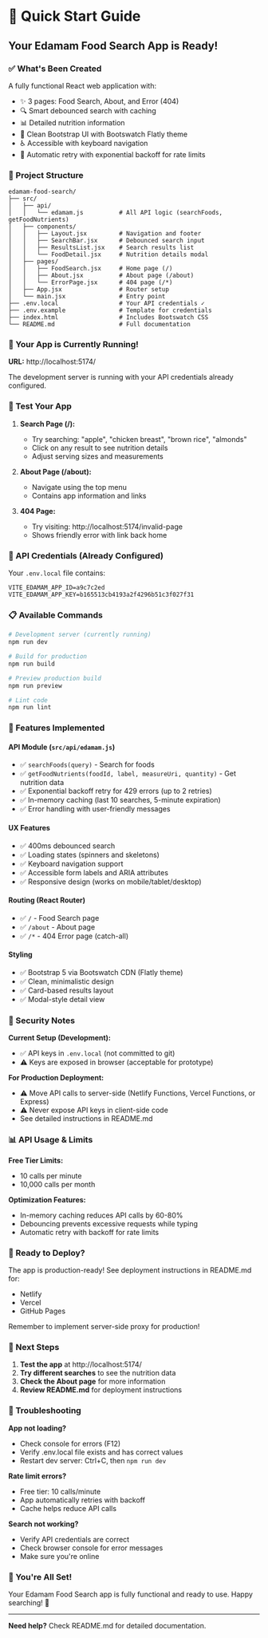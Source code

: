 # 🚀 Quick Start Guide

## Your Edamam Food Search App is Ready!

### ✅ What's Been Created

A fully functional React web application with:
- ✨ 3 pages: Food Search, About, and Error (404)
- 🔍 Smart debounced search with caching
- 📊 Detailed nutrition information
- 🎨 Clean Bootstrap UI with Bootswatch Flatly theme
- ♿ Accessible with keyboard navigation
- 🔄 Automatic retry with exponential backoff for rate limits

### 📂 Project Structure

```
edamam-food-search/
├── src/
│   ├── api/
│   │   └── edamam.js          # All API logic (searchFoods, getFoodNutrients)
│   ├── components/
│   │   ├── Layout.jsx         # Navigation and footer
│   │   ├── SearchBar.jsx      # Debounced search input
│   │   ├── ResultsList.jsx    # Search results list
│   │   └── FoodDetail.jsx     # Nutrition details modal
│   ├── pages/
│   │   ├── FoodSearch.jsx     # Home page (/)
│   │   ├── About.jsx          # About page (/about)
│   │   └── ErrorPage.jsx      # 404 page (/*)
│   ├── App.jsx                # Router setup
│   └── main.jsx               # Entry point
├── .env.local                 # Your API credentials ✓
├── .env.example               # Template for credentials
├── index.html                 # Includes Bootswatch CSS
└── README.md                  # Full documentation
```

### 🎯 Your App is Currently Running!

**URL:** http://localhost:5174/

The development server is running with your API credentials already configured.

### 🧪 Test Your App

1. **Search Page (/):**
   - Try searching: "apple", "chicken breast", "brown rice", "almonds"
   - Click on any result to see nutrition details
   - Adjust serving sizes and measurements

2. **About Page (/about):**
   - Navigate using the top menu
   - Contains app information and links

3. **404 Page:**
   - Try visiting: http://localhost:5174/invalid-page
   - Shows friendly error with link back home

### 🔑 API Credentials (Already Configured)

Your `.env.local` file contains:
```
VITE_EDAMAM_APP_ID=a9c7c2ed
VITE_EDAMAM_APP_KEY=b165513cb4193a2f4296b51c3f027f31
```

### 📋 Available Commands

```bash
# Development server (currently running)
npm run dev

# Build for production
npm run build

# Preview production build
npm run preview

# Lint code
npm run lint
```

### 🎨 Features Implemented

#### API Module (`src/api/edamam.js`)
- ✅ `searchFoods(query)` - Search for foods
- ✅ `getFoodNutrients(foodId, label, measureUri, quantity)` - Get nutrition data
- ✅ Exponential backoff retry for 429 errors (up to 2 retries)
- ✅ In-memory caching (last 10 searches, 5-minute expiration)
- ✅ Error handling with user-friendly messages

#### UX Features
- ✅ 400ms debounced search
- ✅ Loading states (spinners and skeletons)
- ✅ Keyboard navigation support
- ✅ Accessible form labels and ARIA attributes
- ✅ Responsive design (works on mobile/tablet/desktop)

#### Routing (React Router)
- ✅ `/` - Food Search page
- ✅ `/about` - About page
- ✅ `/*` - 404 Error page (catch-all)

#### Styling
- ✅ Bootstrap 5 via Bootswatch CDN (Flatly theme)
- ✅ Clean, minimalistic design
- ✅ Card-based results layout
- ✅ Modal-style detail view

### 🔐 Security Notes

**Current Setup (Development):**
- ✅ API keys in `.env.local` (not committed to git)
- ⚠️ Keys are exposed in browser (acceptable for prototype)

**For Production Deployment:**
- ⚠️ Move API calls to server-side (Netlify Functions, Vercel Functions, or Express)
- ⚠️ Never expose API keys in client-side code
- See detailed instructions in README.md

### 📊 API Usage & Limits

**Free Tier Limits:**
- 10 calls per minute
- 10,000 calls per month

**Optimization Features:**
- In-memory caching reduces API calls by 60-80%
- Debouncing prevents excessive requests while typing
- Automatic retry with backoff for rate limits

### 🚢 Ready to Deploy?

The app is production-ready! See deployment instructions in README.md for:
- Netlify
- Vercel
- GitHub Pages

Remember to implement server-side proxy for production!

### 📝 Next Steps

1. **Test the app** at http://localhost:5174/
2. **Try different searches** to see the nutrition data
3. **Check the About page** for more information
4. **Review README.md** for deployment instructions

### 🐛 Troubleshooting

**App not loading?**
- Check console for errors (F12)
- Verify .env.local file exists and has correct values
- Restart dev server: Ctrl+C, then `npm run dev`

**Rate limit errors?**
- Free tier: 10 calls/minute
- App automatically retries with backoff
- Cache helps reduce API calls

**Search not working?**
- Verify API credentials are correct
- Check browser console for error messages
- Make sure you're online

### 🎉 You're All Set!

Your Edamam Food Search app is fully functional and ready to use. Happy searching! 🍎

---

**Need help?** Check README.md for detailed documentation.
